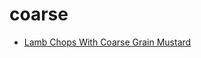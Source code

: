 # coarse

 * [Lamb Chops With Coarse Grain Mustard](index/l/lamb-chops-with-coarse-grain-mustard-103819.json)
